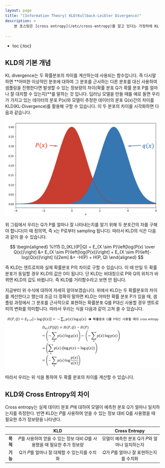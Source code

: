 ```yaml
---
layout: page
title: "[Information Theory] KLD(Kullback-Leibler Divergence)"
description: > 
    본 포스팅은 [cross entropy](/etc/cross-entropy)를 알고 있다는 가정하에 KL Divergence에 대한 설명을 진행합니다.

---
```

* toc
{:toc}

## KLD의 기본 개념

KL divergence는 두 확률분포의 차이를 계산하는데 사용되는 함수입니다. 즉 다시말하면 **어떠한 이상적인 분포에 대하여 그 분포를 근사하는 다른 분포를 대신 사용하여 샘플링을 진행한다면 발생할 수 있는 정보량의 차이(확률 분포 Q가 확률 분포 P를 얼마나 잘 대치할 수 있는지)**를 말하는 것 입니다. 딥러닝 모델을 만들 때를 예로 들면 우리가 가지고 있는 데이터의 분포 P(x)와 모델이 추정한 데이터의 분포 Q(x)간의 차이를 KLD(KL-Divergence)를 활용해 구할 수 있습니다. 이 두 분포의 차이를 시각화하면 다음과 같습니다.

![alt text](/images/etc/kl-divergence/image-1.png)

위 그림에서 우리는 Q가 P를 얼마나 잘 나타내는지를 알기 위해 두 분포간의 차를 구해야 합니다(이 때 정의역, 즉 x는 P로부터 sampling 됩니다). 따라서 KLD의 식은 다음과 같이 쓸 수 있습니다.

$$
\begin{aligned} %!!15
    D_{KL}(P||Q) = E_{X \sim P}\left[log{P(x) \over Q(x)}\right] &= E_{X \sim P}\left[log{P(x)}\right] + E_{X \sim P}\left[-log{Q(x)}\right] \\[2em]
    &= -H(P) + H(P, Q)
\end{aligned}
$$

즉 KLD는 엔트로피와 실제 확률분포 P의 차이로 구할 수 있습니다. 이 때 만일 두 확률분포가 동일할 경우 KLD의 값은 0이 됩니다. 단 KLD는 비대칭으로 P와 Q의 위치가 바뀌면 KLD의 값도 바뀝니다. 즉 KLD를 거리함수라고 보면 안 됩니다.

지금부터 위 수식에 대하여 자세히 알아보겠습니다. 위에서 KLD는 두 확률분포의 차이를 계산한다고 했는데 조금 더 정확히 말하면 KLD는 어떠한 확률 분포 P가 있을 때, 샘플링 과정에서 그 분포를 근사적으로 표현하는 확률분포 Q를 P대신 사용할 경우 엔트로피의 변화를 의미합니다. 따라서 우리는 식을 다음과 같이 고쳐 쓸 수 있습니다.

![alt text](/images/etc/kl-divergence/image.png)

따라서 우리는 위 식을 통하여 두 확률 분포의 차이를 계산할 수 있습니다.


## KLD와 Cross Entropy의 차이

Cross entropy는 실제 데이터 분포 𝑃에 대하여 모델이 예측한 분포 Q가 얼마나 일치하는지를 측정한다. 반면 KLD는 𝑃를 사용하여 얻을 수 있는 정보 대비 Q를 사용했을 때 필요한 추가 정보량을 나타낸다.

|                 |  KLD        | Cross Entropy  |
|:---------------:|:-----------:|:---------------:|
| **목적**         | 𝑃를 사용하여 얻을 수 있는 정보 대비 𝑄를 사용했을 때 필요한 추가 정보량| 모델이 예측한 분포 Q가 𝑃와 얼마나 일치하는지  |
| **기능**         | Q가 𝑃를 얼마나 잘 대체할 수 있는지를 수치화| 𝑄가 𝑃를 얼마나 잘 표현하는지를 수치화  |

